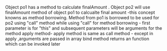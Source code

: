 Object po1 has a method to calculate finalAmount .
Object po2 will use finalAmount method of object po1 to calcualte final amount -this concept knowns as method borrowing. 
Method from po1 is borrowed to be used for po2 using "call" method
while using "call" for method borrowing - first parameter is for "this" and subsequent parameters will be arguments for the method
apply method- apply method is same as call method - except in apply ,arguments are passed in array
bind method returns an function which can be invoked later
